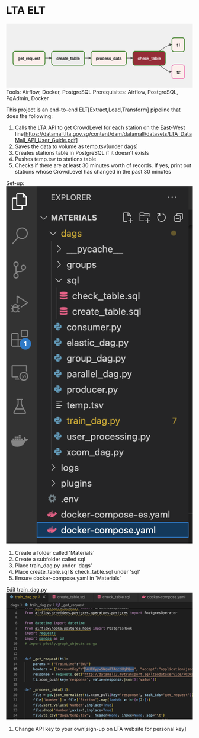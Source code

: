 # LTA ELT
![alt text](https://github.com/kwquan/LTA/blob/main/process.png)
Tools: Airflow, Docker, PostgreSQL
Prerequisites:
Airflow, PostgreSQL, PgAdmin, Docker

This project is an end-to-end ELT[Extract,Load,Transform] pipeline that does the following:
1) Calls the LTA API to get CrowdLevel for each station on the East-West line[https://datamall.lta.gov.sg/content/dam/datamall/datasets/LTA_DataMall_API_User_Guide.pdf]
2) Saves the data to volume as temp.tsv[under dags]
3) Creates stations table in PostgreSQL if it doesn't exists
4) Pushes temp.tsv to stations table
5) Checks if there are at least 30 minutes worth of records. If yes, print out stations whose CrowdLevel has changed in the past 30 minutes

Set-up:
![alt text](https://github.com/kwquan/LTA/blob/main/folders.png)
1) Create a folder called 'Materials'
2) Create a subfolder called sql
3) Place train_dag.py under 'dags'
4) Place create_table.sql & check_table.sql under 'sql'
5) Ensure docker-compose.yaml in 'Materials'

Edit train_dag.py
![alt text](https://github.com/kwquan/LTA/blob/main/api_key.png)
1) Change API key to your own[sign-up on LTA website for personal key]


